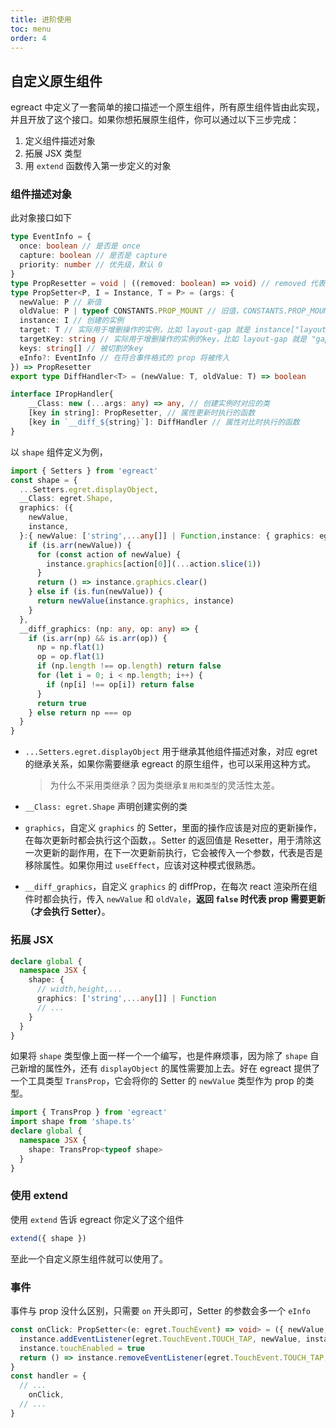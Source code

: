 ```yaml
---
title: 进阶使用
toc: menu
order: 4
---
```


## 自定义原生组件

egreact 中定义了一套简单的接口描述一个原生组件，所有原生组件皆由此实现，并且开放了这个接口。如果你想拓展原生组件，你可以通过以下三步完成：

1. 定义组件描述对象
2. 拓展 JSX 类型
3. 用 `extend` 函数传入第一步定义的对象

### 组件描述对象

此对象接口如下

``` typescript
type EventInfo = {
  once: boolean // 是否是 once
  capture: boolean // 是否是 capture
  priority: number // 优先级，默认 0
}
type PropResetter = void | ((removed: boolean) => void) // removed 代表是否是移除属性
type PropSetter<P, I = Instance, T = P> = (args: {
  newValue: P // 新值
  oldValue: P | typeof CONSTANTS.PROP_MOUNT // 旧值，CONSTANTS.PROP_MOUNT 代表属性挂载
  instance: I // 创建的实例
  target: T // 实际用于增删操作的实例，比如 layout-gap 就是 instance["layout"]
  targetKey: string // 实际用于增删操作的实例的key，比如 layout-gap 就是 "gap"
  keys: string[] // 被切割的key
  eInfo?: EventInfo // 在符合事件格式的 prop 将被传入
}) => PropResetter
export type DiffHandler<T> = (newValue: T, oldValue: T) => boolean

interface IPropHandler{
    __Class: new (...args: any) => any, // 创建实例时对应的类
    [key in string]: PropResetter, // 属性更新时执行的函数
    [key in `__diff_${string}`]: DiffHandler // 属性对比时执行的函数
}
```

以 `shape` 组件定义为例，

``` typescript
import { Setters } from 'egreact'
const shape = {
  ...Setters.egret.displayObject,
  __Class: egret.Shape,
  graphics: ({
    newValue,
    instance,
  }:{ newValue: ['string',...any[]] | Function,instance: { graphics: egret.Graphics }}) => {
    if (is.arr(newValue)) {
      for (const action of newValue) {
        instance.graphics[action[0]](...action.slice(1))
      }
      return () => instance.graphics.clear()
    } else if (is.fun(newValue)) {
      return newValue(instance.graphics, instance)
    }
  },
  __diff_graphics: (np: any, op: any) => {
    if (is.arr(np) && is.arr(op)) {
      np = np.flat(1)
      op = op.flat(1)
      if (np.length !== op.length) return false
      for (let i = 0; i < np.length; i++) {
        if (np[i] !== op[i]) return false
      }
      return true
    } else return np === op
  }
}
```

- `...Setters.egret.displayObject` 用于继承其他组件描述对象，对应 egret 的继承关系，如果你需要继承 egreact 的原生组件，也可以采用这种方式。  
  > 为什么不采用类继承？因为类继承`复用和类型`的灵活性太差。  

- `__Class: egret.Shape` 声明创建实例的类
- `graphics`，自定义 `graphics` 的 Setter，里面的操作应该是对应的更新操作，在每次更新时都会执行这个函数，。Setter 的返回值是 Resetter，用于清除这一次更新的副作用，在下一次更新前执行，它会被传入一个参数，代表是否是移除属性。如果你用过 `useEffect`，应该对这种模式很熟悉。
- `__diff_graphics`，自定义 `graphics` 的 diffProp，在每次 react 渲染所在组件时都会执行，传入 `newValue` 和 `oldVale`，**返回 `false` 时代表 prop 需要更新（才会执行 Setter）**。

### 拓展 JSX

``` typescript
declare global {
  namespace JSX {
    shape: {
      // width,height,...
      graphics: ['string',...any[]] | Function
      // ...
    }
  }
}
```

如果将 `shape` 类型像上面一样一个一个编写，也是件麻烦事，因为除了 `shape` 自己新增的属性外，还有 `displayObject` 的属性需要加上去。好在 egreact 提供了一个工具类型 `TransProp`，它会将你的 Setter 的 `newValue` 类型作为 prop 的类型。

``` typescript
import { TransProp } from 'egreact'
import shape from 'shape.ts'
declare global {
  namespace JSX {
    shape: TransProp<typeof shape>
  }
}
```

### 使用 extend

使用 `extend` 告诉 egreact 你定义了这个组件

``` typescript
extend({ shape })
```

至此一个自定义原生组件就可以使用了。

### 事件

事件与 prop 没什么区别，只需要 `on` 开头即可，Setter 的参数会多一个 `eInfo`

``` typescript
const onClick: PropSetter<(e: egret.TouchEvent) => void> = ({ newValue, instance, eInfo }) => {
  instance.addEventListener(egret.TouchEvent.TOUCH_TAP, newValue, instance)
  instance.touchEnabled = true
  return () => instance.removeEventListener(egret.TouchEvent.TOUCH_TAP, newValue, instance)
}
const handler = {
  // ...
    onClick,
  // ...
}
```

